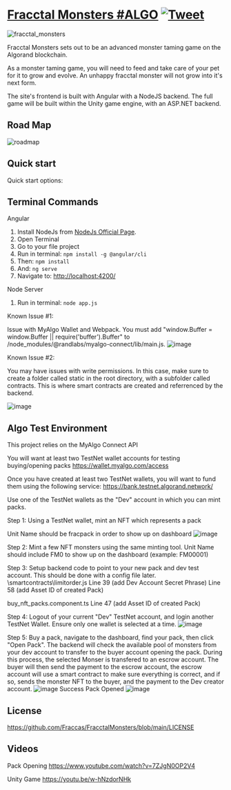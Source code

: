 # [Fracctal Monsters #ALGO](https://twitter.com/fracctal_nft) [![Tweet](https://img.shields.io/twitter/url/http/shields.io.svg?style=social&logo=twitter)](https://twitter.com/fracctal_nft)

![fracctal_monsters](https://user-images.githubusercontent.com/3107701/142519398-a9388acc-6ce0-4143-916c-396d313b7c1d.gif)


Fracctal Monsters sets out to be an advanced monster taming game on the Algorand blockchain. 
 
As a monster taming game, you will need to feed and take care of your pet for it to grow and evolve. An unhappy fracctal monster will not grow into it's next form.

The site's frontend is built with Angular with a NodeJS backend. The full game will be built within the Unity game engine, with an ASP.NET backend. 

## Road Map
![roadmap](https://user-images.githubusercontent.com/3107701/142560234-11e05fcb-a637-485c-8dba-f70f82a94722.JPG)


## Quick start

Quick start options:

## Terminal Commands
Angular
1. Install NodeJs from [NodeJs Official Page](https://nodejs.org/en).
2. Open Terminal
3. Go to your file project
4. Run in terminal: ```npm install -g @angular/cli```
5. Then: ```npm install```
6. And: ```ng serve```
7. Navigate to: [http://localhost:4200/](http://localhost:4200/)

Node Server
1. Run in terminal: ```node app.js```

Known Issue #1: 

Issue with MyAlgo Wallet and Webpack. 
You must add "window.Buffer = window.Buffer || require('buffer').Buffer" to /node_modules/@randlabs/myalgo-connect/lib/main.js.
![image](https://user-images.githubusercontent.com/3107701/143340800-afa41e1c-1d67-490a-8fff-3f5ed95814a0.png)

Known Issue #2: 

You may have issues with write permissions. In this case, make sure to create a folder called static in the root directory, with a subfolder called contracts. This is where smart contracts are created and referrenced by the backend. 

![image](https://user-images.githubusercontent.com/3107701/143508067-acd0f5f6-992a-4715-80ff-1a31d9ac9b11.png)


## Algo Test Environment
This project relies on the MyAlgo Connect API

You will want at least two TestNet wallet accounts for testing buying/opening packs
https://wallet.myalgo.com/access

Once you have created at least two TestNet wallets, you will want to fund them using the following service:
https://bank.testnet.algorand.network/

Use one of the TestNet wallets as the "Dev" account in which you can mint packs. 

Step 1: Using a TestNet wallet, mint an NFT which represents a pack

Unit Name should be fracpack in order to show up on dashboard
![image](https://user-images.githubusercontent.com/3107701/143321299-a6e4d70d-70d1-4ae5-906e-48c261e062e5.png)

Step 2: Mint a few NFT monsters using the same minting tool. 
Unit Name should include FM0 to show up on the dashboard (example: FM00001) 

Step 3: Setup backend code  to point to your new pack and dev test account. This should be done with a config file later. 
\smartcontracts\limitorder.js
Line 39 (add Dev Account Secret Phrase) 
Line 58 (add Asset ID of created Pack) 

buy_nft_packs.component.ts
Line 47 (add Asset ID of created Pack) 

Step 4: Logout of your current "Dev" TestNet account, and login another TestNet Wallet. Ensure only one wallet is selected at a time.
![image](https://user-images.githubusercontent.com/3107701/143320615-d71ca274-4f37-492c-8261-19f73035da33.png)

Step 5: 
Buy a pack, navigate to the dashboard, find your pack, then click "Open Pack". 
The backend will check the available pool of monsters from your dev account to transfer to the buyer account opening the pack. 
During this process, the selected Monser is transfered to an escrow account. The buyer will then send the payment to the escrow account, the escrow account will use a smart contract to make sure everything is correct, and if so, sends the monster NFT to the buyer, and the payment to the Dev creator account. 
![image](https://user-images.githubusercontent.com/3107701/143321633-88432ba9-2e37-452b-979c-deda77e08620.png)
Success Pack Opened
![image](https://user-images.githubusercontent.com/3107701/143321913-5c259628-b3eb-412b-9db9-f43439705547.png)


## License

https://github.com/Fraccas/FracctalMonsters/blob/main/LICENSE

## Videos

Pack Opening
https://www.youtube.com/watch?v=7ZJgN0OP2V4

Unity Game
https://youtu.be/w-hNzdorNHk


